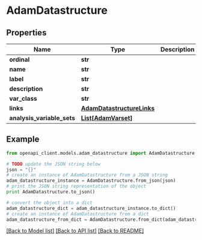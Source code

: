 # AdamDatastructure


## Properties
Name | Type | Description | Notes
------------ | ------------- | ------------- | -------------
**ordinal** | **str** |  | [optional] 
**name** | **str** |  | [optional] 
**label** | **str** |  | [optional] 
**description** | **str** |  | [optional] 
**var_class** | **str** |  | [optional] 
**links** | [**AdamDatastructureLinks**](AdamDatastructureLinks.md) |  | [optional] 
**analysis_variable_sets** | [**List[AdamVarset]**](AdamVarset.md) |  | [optional] 

## Example

```python
from openapi_client.models.adam_datastructure import AdamDatastructure

# TODO update the JSON string below
json = "{}"
# create an instance of AdamDatastructure from a JSON string
adam_datastructure_instance = AdamDatastructure.from_json(json)
# print the JSON string representation of the object
print AdamDatastructure.to_json()

# convert the object into a dict
adam_datastructure_dict = adam_datastructure_instance.to_dict()
# create an instance of AdamDatastructure from a dict
adam_datastructure_from_dict = AdamDatastructure.from_dict(adam_datastructure_dict)
```
[[Back to Model list]](../README.md#documentation-for-models) [[Back to API list]](../README.md#documentation-for-api-endpoints) [[Back to README]](../README.md)


